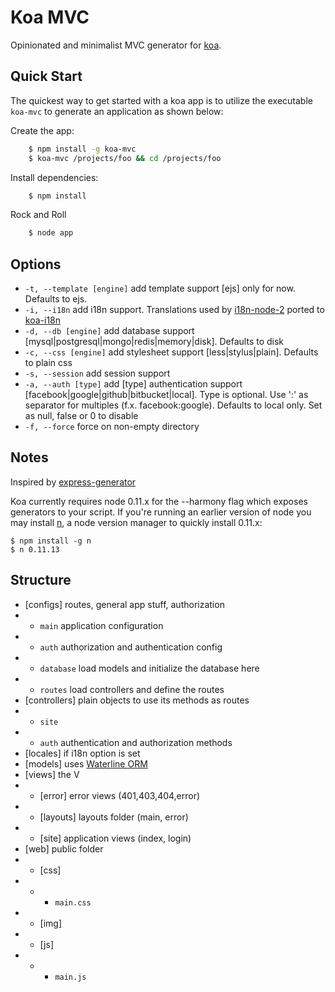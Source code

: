 # Koa MVC

  Opinionated and minimalist MVC generator for [koa](http://koajs.com).

## Quick Start

 The quickest way to get started with a koa app is to utilize the executable `koa-mvc` to generate an application as shown below:

 Create the app:

```bash
    $ npm install -g koa-mvc
    $ koa-mvc /projects/foo && cd /projects/foo
```

 Install dependencies:

```bash
    $ npm install
```

 Rock and Roll

```bash
    $ node app
```

## Options

 + `-t, --template [engine]` add template <engine> support [ejs] only for now. Defaults to ejs.
 + `-i, --i18n` add i18n support. Translations used by [i18n-node-2](https://github.com/jeresig/i18n-node-2) ported to [koa-i18n](https://github.com/fundon/koa-i18n)
 + `-d, --db [engine]` add database <engine> support [mysql|postgresql|mongo|redis|memory|disk]. Defaults to disk
 + `-c, --css [engine]` add stylesheet <engine> support [less|stylus|plain]. Defaults to plain css
 + `-s, --session` add session support
 + `-a, --auth [type]` add [type] authentication support [facebook|google|github|bitbucket|local]. Type is optional. Use ':' as separator for multiples (f.x. facebook:google). Defaults to local only. Set as null, false or 0 to disable
 + `-f, --force` force on non-empty directory
 

## Notes
  
 Inspired by [express-generator](https://github.com/expressjs/generator)
  
 Koa currently requires node 0.11.x for the --harmony flag which exposes generators to your script. If you're running an earlier version of node you may install [n](https://github.com/visionmedia/n), a node version manager to quickly install 0.11.x:  

```
$ npm install -g n
$ n 0.11.13
```

## Structure

+ [configs] routes, general app stuff, authorization
+ - `main` application configuration
+ - `auth` authorization and authentication config
+ - `database` load models and initialize the database here
+ - `routes` load controllers and define the routes
+ [controllers] plain objects to use its methods as routes
+ - `site` 
+ - `auth` authentication and authorization methods
+ [locales] if i18n option is set
+ [models] uses [Waterline ORM](https://github.com/balderdashy/waterline/)
+ [views] the V
+ - [error] error views (401,403,404,error)
+ - [layouts] layouts folder (main, error)
+ - [site] application views (index, login)
+ [web] public folder
+ - [css]
+ - - `main.css`
+ - [img]
+ - [js]
+ - - `main.js`
